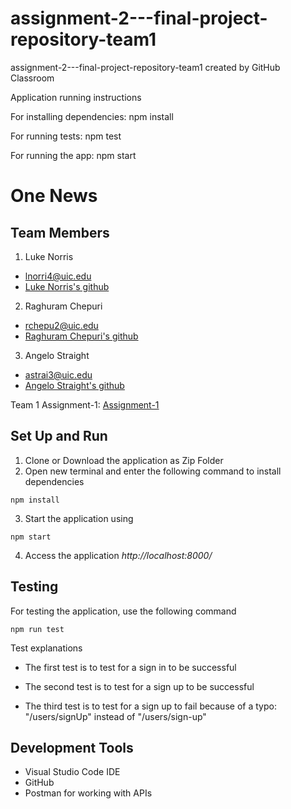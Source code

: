 # assignment-2---final-project-repository-team1
assignment-2---final-project-repository-team1 created by GitHub Classroom


Application running instructions

For installing dependencies:
npm install

For running tests:
npm test

For running the app:
npm start


# One News
## Team Members
1. Luke Norris
- lnorri4@uic.edu
- [Luke Norris's github](https://github.com/lnorri4)

2. Raghuram Chepuri
- rchepu2@uic.edu
- [Raghuram Chepuri's github](https://github.com/rchepu2)

3. Angelo Straight
- astrai3@uic.edu
- [Angelo Straight's github](https://github.com/AngeloStraight)

Team 1 Assignment-1: [Assignment-1](https://uic-cs484.github.io/assignment-1---team-project-proposal-team1/proposal.html) 

## Set Up and Run

1. Clone or Download the application as Zip Folder
2. Open new terminal and enter the following command to install dependencies
 ```
npm install
```
3. Start the application using

```
npm start
```
4. Access the application *http://localhost:8000/*
## Testing
For testing the application, use the following command
 
```
npm run test
```
Test explanations

- The first test is to test for a sign in to be successful

- The second test is to test for a sign up to be successful

- The third test is to test for a sign up to fail because of a typo: "/users/signUp" instead of "/users/sign-up"

## Development Tools
- Visual Studio Code IDE
- GitHub
- Postman for working with APIs

